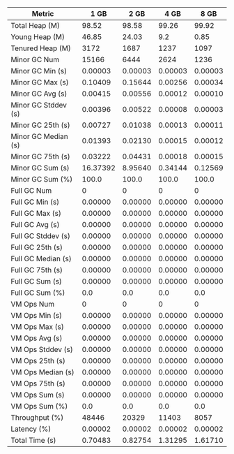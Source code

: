 | Metric | 1 GB | 2 GB | 4 GB | 8 GB |
|------|----|----|----|----|
| Total Heap (M) | 98.52 | 98.58 | 99.26 | 99.92 |
| Young Heap (M) | 46.85 | 24.03 | 9.2 | 0.85 |
| Tenured Heap (M) | 3172 | 1687 | 1237 | 1097 |
| Minor GC Num | 15166 | 6444 | 2624 | 1236 |
| Minor GC Min (s) | 0.00003 | 0.00003 | 0.00003 | 0.00003 |
| Minor GC Max (s) | 0.10409 | 0.15644 | 0.00256 | 0.00034 |
| Minor GC Avg (s) | 0.00415 | 0.00556 | 0.00012 | 0.00010 |
| Minor GC Stddev (s) | 0.00396 | 0.00522 | 0.00008 | 0.00003 |
| Minor GC 25th (s) | 0.00727 | 0.01038 | 0.00013 | 0.00011 |
| Minor GC Median (s) | 0.01393 | 0.02130 | 0.00015 | 0.00012 |
| Minor GC 75th (s) | 0.03222 | 0.04431 | 0.00018 | 0.00015 |
| Minor GC Sum (s) | 16.37392 | 8.95640 | 0.34144 | 0.12569 |
| Minor GC Sum (%) | 100.0 | 100.0 | 100.0 | 100.0 |
| Full GC Num | 0 | 0 | 0 | 0 |
| Full GC Min (s) | 0.00000 | 0.00000 | 0.00000 | 0.00000 |
| Full GC Max (s) | 0.00000 | 0.00000 | 0.00000 | 0.00000 |
| Full GC Avg (s) | 0.00000 | 0.00000 | 0.00000 | 0.00000 |
| Full GC Stddev (s) | 0.00000 | 0.00000 | 0.00000 | 0.00000 |
| Full GC 25th (s) | 0.00000 | 0.00000 | 0.00000 | 0.00000 |
| Full GC Median (s) | 0.00000 | 0.00000 | 0.00000 | 0.00000 |
| Full GC 75th (s) | 0.00000 | 0.00000 | 0.00000 | 0.00000 |
| Full GC Sum (s) | 0.00000 | 0.00000 | 0.00000 | 0.00000 |
| Full GC Sum (%) | 0.0 | 0.0 | 0.0 | 0.0 |
| VM Ops Num | 0 | 0 | 0 | 0 |
| VM Ops Min (s) | 0.00000 | 0.00000 | 0.00000 | 0.00000 |
| VM Ops Max (s) | 0.00000 | 0.00000 | 0.00000 | 0.00000 |
| VM Ops Avg (s) | 0.00000 | 0.00000 | 0.00000 | 0.00000 |
| VM Ops Stddev (s) | 0.00000 | 0.00000 | 0.00000 | 0.00000 |
| VM Ops 25th (s) | 0.00000 | 0.00000 | 0.00000 | 0.00000 |
| VM Ops Median (s) | 0.00000 | 0.00000 | 0.00000 | 0.00000 |
| VM Ops 75th (s) | 0.00000 | 0.00000 | 0.00000 | 0.00000 |
| VM Ops Sum (s) | 0.00000 | 0.00000 | 0.00000 | 0.00000 |
| VM Ops Sum (%) | 0.0 | 0.0 | 0.0 | 0.0 |
| Throughput (%) | 48446 | 20329 | 11403 | 8057 |
| Latency (%) | 0.00002 | 0.00002 | 0.00002 | 0.00002 |
| Total Time (s) | 0.70483 | 0.82754 | 1.31295 | 1.61710 |

